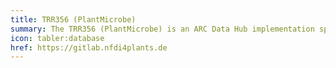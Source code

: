 ```yaml
---
title: TRR356 (PlantMicrobe)
summary: The TRR356 (PlantMicrobe) is an ARC Data Hub implementation specific for the transregional collaboration project PlantMicrobe
icon: tabler:database
href: https://gitlab.nfdi4plants.de
---
```

